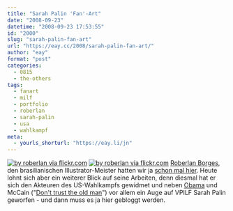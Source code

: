 ```yaml
---
title: "Sarah Palin 'Fan'-Art"
date: "2008-09-23"
datetime: "2008-09-23 17:53:55"
id: "2000"
slug: "sarah-palin-fan-art"
url: "https://eay.cc/2008/sarah-palin-fan-art/"
author: "eay"
format: "post"
categories:
  - 0815
  - the-others
tags:
  - fanart
  - milf
  - portfolio
  - roberlan
  - sarah-palin
  - usa
  - wahlkampf
meta:
  - yourls_shorturl: "https://eay.li/jn"
---
```


[![](/uploads/2008/roberlan_palin1.jpg "by roberlan via flickr.com")](http://www.flickr.com/photos/roberlan/2868237798/) [![](/uploads/2008/roberlan_palin2.jpg "by roberlan via flickr.com")](http://www.flickr.com/photos/roberlan/2881546863/) [Roberlan Borges](http://www.flickr.com/photos/roberlan/), den brasilianischen Illustrator-Meister hatten wir ja [schon mal hier](//eay.cc/2008/hellvis/). Heute lohnt sich aber ein weiterer Blick auf seine Arbeiten, denn diesmal hat er sich den Akteuren des US-Wahlkampfs gewidmet und neben [Obama](http://www.flickr.com/photos/roberlan/2881546497/) und McCain ("[Don't trust the old man](http://www.flickr.com/photos/roberlan/2871033030/)") vor allem ein Auge auf VPILF Sarah Palin geworfen - und dann muss es ja hier gebloggt werden.
